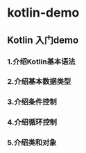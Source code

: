 # kotlin-demo
## Kotlin 入门demo
### 1.介绍Kotlin基本语法
### 2.介绍基本数据类型
### 3.介绍条件控制
### 4.介绍循环控制
### 5.介绍类和对象
